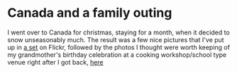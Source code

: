 # Canada and a family outing

I went over to Canada for christmas, staying for a month, when it decided to snow unseasonably much. The result was a few nice pictures that I've put up in <a href="http://flickr.com/photos/pomax/sets/72157612813748366/" target="_blank">a set</a> on Flickr, followed by the photos I thought were worth keeping of my grandmother's birthday celebration at a cooking workshop/school type venue right after I got back, <a href="http://flickr.com/photos/pomax/sets/72157612728260229/" target="_blank">here</a>